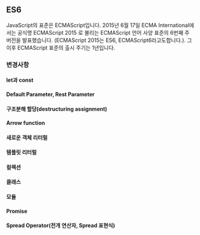 ## ES6

JavaScript의 표준은 ECMAScript입니다.
2015년 6월 17일 ECMA International에서는 공식명 ECMAScript 2015 로 불리는 ECMAScript 언어 사양 표준의 6번째 주 버전을 발표했습니다.
(ECMAScript 2015는 ES6, ECMAScript6라고도합니다.).
그 이후 ECMAScript 표준의 출시 주기는 1년입니다.

### 변경사항

#### let과 const

#### Default Parameter, Rest Parameter

#### 구조분해 할당(destructuring assignment)

#### Arrow function

#### 새로운 객체 리터럴

#### 템플릿 리터럴

#### 컬렉션

#### 클래스

#### 모듈

#### Promise

#### Spread Operator(전개 연산자, Spread 표현식)
